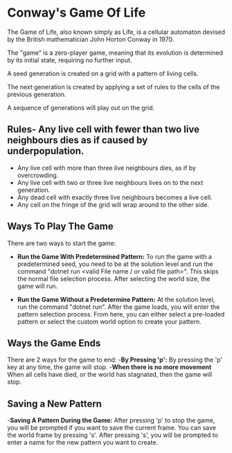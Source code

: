# Conway's Game Of Life
The Game of Life, also known simply as Life, is a cellular automaton devised by the British mathematician John Horton Conway in 1970. 

The "game" is a zero-player game, meaning that its evolution is determined by its initial state, requiring no further input.

A seed generation is created on a grid with a pattern of living cells. 

The next generation is created by applying a set of rules to the cells of the previous generation. 

A sequence of generations will play out on the grid.
## Rules- Any live cell with fewer than two live neighbours dies as if caused by underpopulation.
- Any live cell with more than three live neighbours dies, as if by overcrowding.
- Any live cell with two or three live neighbours lives on to the next generation.
- Any dead cell with exactly three live neighbours becomes a live cell. 
- Any cell on the fringe of the grid will wrap around to the other side.

## Ways To Play The Game 

There are two ways to start the game:
- **Run the Game With Predetermined Pattern:** To run the game with a predetermined seed, you need to be at the solution level and run the command "dotnet run <valid File name / or valid file path>". This skips the normal file selection process. After selecting the world size, the game will run.

- **Run the Game Without a Predetermine Pattern:** At the solution level, run the command "dotnet run". After the game loads, you will enter the pattern selection process. From here, you can either select a pre-loaded pattern or select the custom world option to create your pattern.

## Ways the Game Ends

There are 2 ways for the game to end:
-**By Pressing 'p':** By pressing the 'p' key at any time, the game will stop.
-**When there is no more movement** When all cells have died, or the world has stagnated, then the game will stop.

## Saving a New Pattern
-**Saving A Pattern During the Game:** After pressing 'p' to stop the game, you will be prompted if you want to save the current frame. You can save the world frame by pressing 's'. After pressing 's', you will be prompted to enter a name for the new pattern you want to create.
